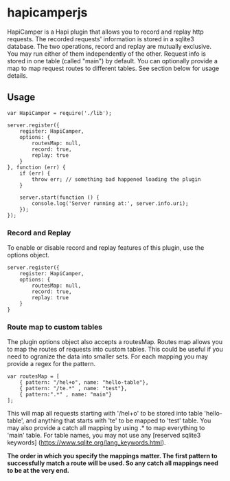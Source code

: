 # hapicamperjs

HapiCamper is a Hapi plugin that allows you to record and replay http requests. The recorded requests' information is stored in a sqlite3 database. The two operations, record and replay are mutually exclusive. You may run either of them independently of the other. Request info is stored in one table (called "main") by default. You can optionally provide a map to map request routes to different tables. See section below for usage details.

## Usage
```
var HapiCamper = require('./lib');

server.register({
    register: HapiCamper,
    options: {
        routesMap: null,
        record: true,
        replay: true
    }
}, function (err) {
    if (err) {
        throw err; // something bad happened loading the plugin
    }

  	server.start(function () {
  	    console.log('Server running at:', server.info.uri);
  	});
});
```

### Record and Replay

To enable or disable record and replay features of this plugin, use the options object.
```
server.register({
    register: HapiCamper,
    options: {
        routesMap: null,
        record: true,
        replay: true
    }
}
```


### Route map to custom tables

The plugin options object also accepts a routesMap. Routes map allows you to map the routes of requests into custom tables. This could be useful if you need to ogranize the data into smaller sets. For each mapping you may provide a regex for the pattern.
```
var routesMap = [
    { pattern: "/hel+o", name: "hello-table"},
    { pattern: "/te.*" , name: "test"},
    { pattern:".*" , name: "main"}
];
```

This will map all requests starting with '/hel+o' to be stored into table 'hello-table', and anything that starts with 'te' to be mapped to 'test' table. You may also provide a catch all mapping by using .* to map everything to 'main' table. For table names, you may not use any [reserved sqlite3 keywords] (https://www.sqlite.org/lang_keywords.html).

**The order in which you specify the mappings matter. The first pattern to successfully match a route will be used. So any catch all mappings need to be at the very end.**
